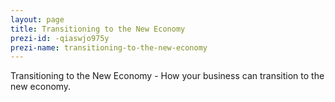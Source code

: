 ```yaml
---
layout: page
title: Transitioning to the New Economy
prezi-id: -qiaswjo975y
prezi-name: transitioning-to-the-new-economy
---
```

Transitioning to the New Economy - How your business can transition to the new economy.
